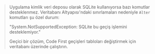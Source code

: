 > Uygulama kimlik veri deposu olarak SQLite kullanıyorsa bazı komutlar desteklenmez. Veritabanı Altyapısı'ndaki sınırlamaları nedeniyle `Alter` komutları şu özel durum:
>
> "System.NotSupportedException: SQLite bu geçiş işlemini desteklemiyor." 
>
> Geçici bir çözüm, Code First geçişleri tabloları değiştirmek için veritabanı üzerinde çalıştırın.
